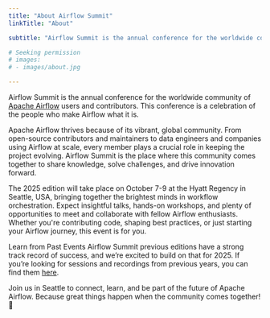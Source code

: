 ```yaml
---
title: "About Airflow Summit"
linkTitle: "About"

subtitle: "Airflow Summit is the annual conference for the worldwide community of Apache Airflow users and contributors."

# Seeking permission
# images:
# - images/about.jpg

---
```


Airflow Summit is the annual conference for the worldwide community of [Apache Airflow](https://airflow.apache.org/) users and contributors. This conference is a celebration of the people who make Airflow what it is.

Apache Airflow thrives because of its vibrant, global community. From open-source contributors and maintainers to data engineers and companies using Airflow at scale, every member plays a crucial role in keeping the project evolving. Airflow Summit is the place where this community comes together to share knowledge, solve challenges, and drive innovation forward.

The 2025 edition will take place on October 7-9 at the Hyatt Regency in Seattle, USA, bringing together the brightest minds in workflow orchestration. Expect insightful talks, hands-on workshops, and plenty of opportunities to meet and collaborate with fellow Airflow enthusiasts. Whether you're contributing code, shaping best practices, or just starting your Airflow journey, this event is for you.

Learn from Past Events
Airflow Summit previous editions have a strong track record of success, and we’re excited to build on that for 2025. If you’re looking for sessions and recordings from previous years, you can find them [here](/sessions/).

Join us in Seattle to connect, learn, and be part of the future of Apache Airflow. Because great things happen when the community comes together! 🚀

